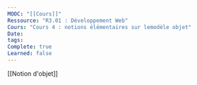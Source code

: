 ```yaml
---
MOOC: "[[Cours]]"
Ressource: "R3.01 : Développement Web"
Cours: "Cours 4 : notions élémentaires sur lemodèle objet"
Date: 
tags: 
Complete: true
Learned: false
---
```

[[Notion d'objet]]